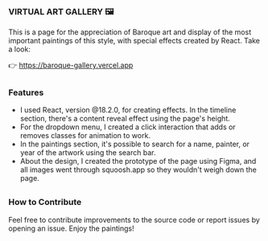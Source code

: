 ### VIRTUAL ART GALLERY 🖼️

This is a page for the appreciation of Baroque art and display of the most important paintings of this style, with special effects created by React. Take a look:

👉 https://baroque-gallery.vercel.app

##

### Features

- I used React, version @18.2.0, for creating effects. In the timeline section, there's a content reveal effect using the page's height. <br/>
- For the dropdown menu, I created a click interaction that adds or removes classes for animation to work. <br/>
- In the paintings section, it's possible to search for a name, painter, or year of the artwork using the search bar. <br/>
- About the design, I created the prototype of the page using Figma, and all images went through squoosh.app so they wouldn't weigh down the page.

##

### How to Contribute

Feel free to contribute improvements to the source code or report issues by opening an issue. Enjoy the paintings!
